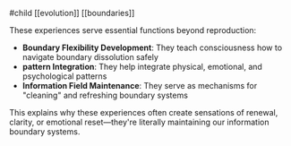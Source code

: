 #child [[evolution]] [[boundaries]]

These experiences serve essential functions beyond reproduction:

- **Boundary Flexibility Development**: They teach consciousness how to navigate boundary dissolution safely
- **pattern Integration**: They help integrate physical, emotional, and psychological patterns
- **Information Field Maintenance**: They serve as mechanisms for "cleaning" and refreshing boundary systems

This explains why these experiences often create sensations of renewal, clarity, or emotional reset—they're literally maintaining our information boundary systems.
